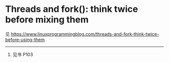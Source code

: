 # Threads and fork(): think twice before mixing them

见 https://www.linuxprogrammingblog.com/threads-and-fork-think-twice-before-using-them

---
1. 见书 P103
